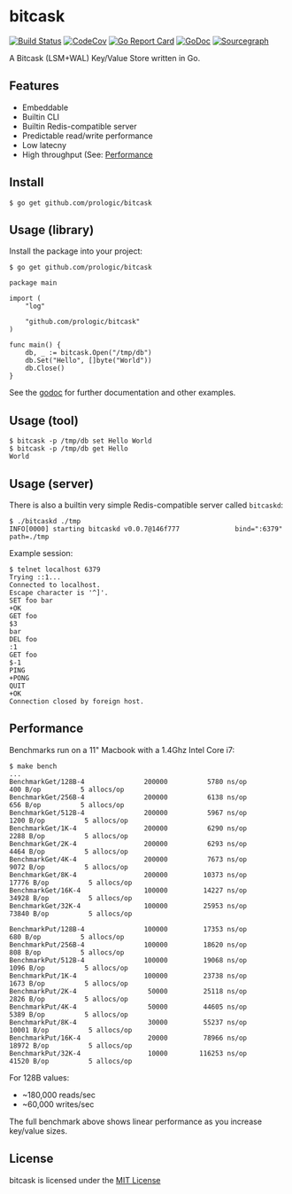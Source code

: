# bitcask

[![Build Status](https://cloud.drone.io/api/badges/prologic/bitcask/status.svg)](https://cloud.drone.io/prologic/bitcask)
[![CodeCov](https://codecov.io/gh/prologic/bitcask/branch/master/graph/badge.svg)](https://codecov.io/gh/prologic/bitcask)
[![Go Report Card](https://goreportcard.com/badge/prologic/bitcask)](https://goreportcard.com/report/prologic/bitcask)
[![GoDoc](https://godoc.org/github.com/prologic/bitcask?status.svg)](https://godoc.org/github.com/prologic/bitcask) 
[![Sourcegraph](https://sourcegraph.com/github.com/prologic/bitcask/-/badge.svg)](https://sourcegraph.com/github.com/prologic/bitcask?badge)

A Bitcask (LSM+WAL) Key/Value Store written in Go.

## Features

* Embeddable
* Builtin CLI
* Builtin Redis-compatible server
* Predictable read/write performance
* Low latecny
* High throughput (See: [Performance](README.md#Performance)

## Install

```#!bash
$ go get github.com/prologic/bitcask
```

## Usage (library)

Install the package into your project:

```#!bash
$ go get github.com/prologic/bitcask
```

```#!go
package main

import (
    "log"

    "github.com/prologic/bitcask"
)

func main() {
    db, _ := bitcask.Open("/tmp/db")
    db.Set("Hello", []byte("World"))
    db.Close()
}
```

See the [godoc](https://godoc.org/github.com/prologic/bitcask) for further
documentation and other examples.

## Usage (tool)

```#!bash
$ bitcask -p /tmp/db set Hello World
$ bitcask -p /tmp/db get Hello
World
```

## Usage (server)

There is also a builtin very  simple Redis-compatible server called `bitcaskd`:

```#!bash
$ ./bitcaskd ./tmp
INFO[0000] starting bitcaskd v0.0.7@146f777              bind=":6379" path=./tmp
```

Example session:

```
$ telnet localhost 6379
Trying ::1...
Connected to localhost.
Escape character is '^]'.
SET foo bar
+OK
GET foo
$3
bar
DEL foo
:1
GET foo
$-1
PING
+PONG
QUIT
+OK
Connection closed by foreign host.
```

## Performance

Benchmarks run on a 11" Macbook with a 1.4Ghz Intel Core i7:

```
$ make bench
...
BenchmarkGet/128B-4         	  200000	      5780 ns/op	     400 B/op	       5 allocs/op
BenchmarkGet/256B-4         	  200000	      6138 ns/op	     656 B/op	       5 allocs/op
BenchmarkGet/512B-4         	  200000	      5967 ns/op	    1200 B/op	       5 allocs/op
BenchmarkGet/1K-4           	  200000	      6290 ns/op	    2288 B/op	       5 allocs/op
BenchmarkGet/2K-4           	  200000	      6293 ns/op	    4464 B/op	       5 allocs/op
BenchmarkGet/4K-4           	  200000	      7673 ns/op	    9072 B/op	       5 allocs/op
BenchmarkGet/8K-4           	  200000	     10373 ns/op	   17776 B/op	       5 allocs/op
BenchmarkGet/16K-4          	  100000	     14227 ns/op	   34928 B/op	       5 allocs/op
BenchmarkGet/32K-4          	  100000	     25953 ns/op	   73840 B/op	       5 allocs/op

BenchmarkPut/128B-4         	  100000	     17353 ns/op	     680 B/op	       5 allocs/op
BenchmarkPut/256B-4         	  100000	     18620 ns/op	     808 B/op	       5 allocs/op
BenchmarkPut/512B-4         	  100000	     19068 ns/op	    1096 B/op	       5 allocs/op
BenchmarkPut/1K-4           	  100000	     23738 ns/op	    1673 B/op	       5 allocs/op
BenchmarkPut/2K-4           	   50000	     25118 ns/op	    2826 B/op	       5 allocs/op
BenchmarkPut/4K-4           	   50000	     44605 ns/op	    5389 B/op	       5 allocs/op
BenchmarkPut/8K-4           	   30000	     55237 ns/op	   10001 B/op	       5 allocs/op
BenchmarkPut/16K-4          	   20000	     78966 ns/op	   18972 B/op	       5 allocs/op
BenchmarkPut/32K-4          	   10000	    116253 ns/op	   41520 B/op	       5 allocs/op
```

For 128B values:

* ~180,000 reads/sec
*  ~60,000 writes/sec

The full benchmark above shows linear performance as you increase key/value sizes.

## License

bitcask is licensed under the [MIT License](https://github.com/prologic/bitcask/blob/master/LICENSE)
